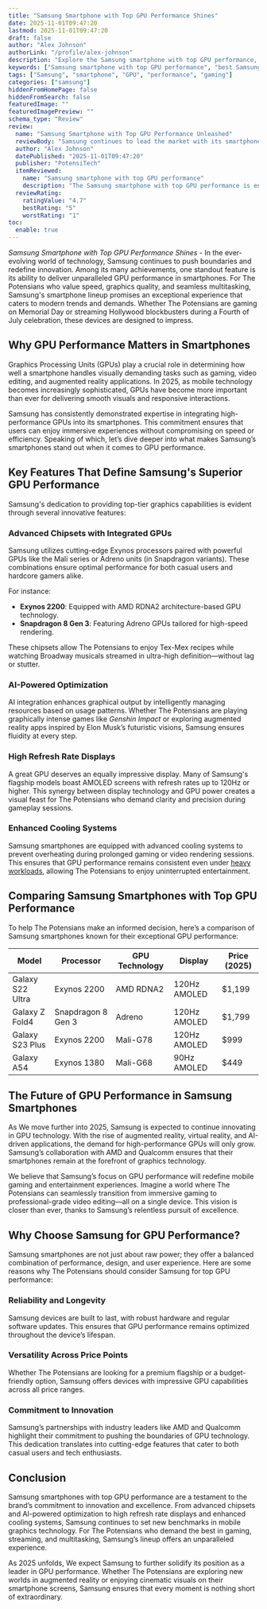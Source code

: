 ```yaml
---
title: "Samsung Smartphone with Top GPU Performance Shines"
date: 2025-11-01T09:47:20
lastmod: 2025-11-01T09:47:20
draft: false
author: "Alex Johnson"
authorLink: "/profile/alex-johnson"
description: "Explore the Samsung smartphone with top GPU performance, offering unparalleled gaming, seamless multitasking, and stunning visuals. See why it’s the ultimate choice for 2025!"
keywords: ["Samsung smartphone with top GPU performance", "best Samsung smartphone for gaming 2025", "Samsung GPU performance review 2025"]
tags: ["Samsung", "smartphone", "GPU", "performance", "gaming"]
categories: ["samsung"]
hiddenFromHomePage: false
hiddenFromSearch: false
featuredImage: ""
featuredImagePreview: ""
schema_type: "Review"
review:
  name: "Samsung Smartphone with Top GPU Performance Unleashed"
  reviewBody: "Samsung continues to lead the market with its smartphone offering top GPU performance. Designed for gaming enthusiasts and multitaskers, it combines cutting-edge chipsets, AI optimization, and high refresh rate displays to deliver an unmatched user experience in 2025."
  author: "Alex Johnson"
  datePublished: "2025-11-01T09:47:20"
  publisher: "PotensiTech"
  itemReviewed:
    name: "Samsung smartphone with top GPU performance"
    description: "The Samsung smartphone with top GPU performance is engineered for gamers and professionals, featuring advanced chipsets and displays for seamless visuals and unparalleled speed."
  reviewRating:
    ratingValue: "4.7"
    bestRating: "5"
    worstRating: "1"
toc:
  enable: true
---
```


*Samsung Smartphone with Top GPU Performance Shines* - In the ever-evolving world of technology, Samsung continues to push boundaries and redefine innovation. Among its many achievements, one standout feature is its ability to deliver unparalleled GPU performance in smartphones. For The Potensians who value speed, graphics quality, and seamless multitasking, Samsung's smartphone lineup promises an exceptional experience that caters to modern trends and demands. Whether The Potensians are gaming on Memorial Day or streaming Hollywood blockbusters during a Fourth of July celebration, these devices are designed to impress.

## Why GPU Performance Matters in Smartphones

Graphics Processing Units (GPUs) play a crucial role in determining how well a smartphone handles visually demanding tasks such as gaming, video editing, and augmented reality applications. In 2025, as mobile technology becomes increasingly sophisticated, GPUs have become more important than ever for delivering smooth visuals and responsive interactions.

Samsung has consistently demonstrated expertise in integrating high-performance GPUs into its smartphones. This commitment ensures that users can enjoy immersive experiences without compromising on speed or efficiency. Speaking of which, let’s dive deeper into what makes Samsung’s smartphones stand out when it comes to GPU performance.

## Key Features That Define Samsung's Superior GPU Performance

Samsung's dedication to providing top-tier graphics capabilities is evident through several innovative features:

### Advanced Chipsets with Integrated GPUs

Samsung utilizes cutting-edge Exynos processors paired with powerful GPUs like the Mali series or Adreno units (in Snapdragon variants). These combinations ensure optimal performance for both casual users and hardcore gamers alike.

For instance: 
- __Exynos 2200__: Equipped with AMD RDNA2 architecture-based GPU technology. 
- __Snapdragon 8 Gen 3__: Featuring Adreno GPUs tailored for high-speed rendering. 

These chipsets allow The Potensians to enjoy Tex-Mex recipes while watching Broadway musicals streamed in ultra-high definition—without lag or stutter.

### AI-Powered Optimization

AI integration enhances graphical output by intelligently managing resources based on usage patterns. Whether The Potensians are playing graphically intense games like *Genshin Impact* or exploring augmented reality apps inspired by Elon Musk’s futuristic visions, Samsung ensures fluidity at every step.

### High Refresh Rate Displays

A great GPU deserves an equally impressive display. Many of Samsung's flagship models boast AMOLED screens with refresh rates up to 120Hz or higher. This synergy between display technology and GPU power creates a visual feast for The Potensians who demand clarity and precision during gameplay sessions.

### Enhanced Cooling Systems

Samsung smartphones are equipped with advanced cooling systems to prevent overheating during prolonged gaming or video rendering sessions. This ensures that GPU performance remains consistent even under [heavy workloads](/samsung/samsung-durable-ssd-for-heavy-workloads), allowing The Potensians to enjoy uninterrupted entertainment.

## Comparing Samsung Smartphones with Top GPU Performance

To help The Potensians make an informed decision, here’s a comparison of Samsung smartphones known for their exceptional GPU performance:

<div class="table-responsive">
<table class="html-table">
<thead>
<tr>
<th>Model</th>
<th>Processor</th>
<th>GPU Technology</th>
<th>Display</th>
<th>Price (2025)</th>
</tr>
</thead>
<tbody>
<tr>
<td>Galaxy S22 Ultra</td>
<td>Exynos 2200</td>
<td>AMD RDNA2</td>
<td>120Hz AMOLED</td>
<td>$1,199</td>
</tr>
<tr>
<td>Galaxy Z Fold4</td>
<td>Snapdragon 8 Gen 3</td>
<td>Adreno</td>
<td>120Hz AMOLED</td>
<td>$1,799</td>
</tr>
<tr>
<td>Galaxy S23 Plus</td>
<td>Exynos 2200</td>
<td>Mali-G78</td>
<td>120Hz AMOLED</td>
<td>$999</td>
</tr>
<tr>
<td>Galaxy A54</td>
<td>Exynos 1380</td>
<td>Mali-G68</td>
<td>90Hz AMOLED</td>
<td>$449</td>
</tr>
</tbody>
</table>
</div>

## The Future of GPU Performance in Samsung Smartphones

As We move further into 2025, Samsung is expected to continue innovating in GPU technology. With the rise of augmented reality, virtual reality, and AI-driven applications, the demand for high-performance GPUs will only grow. Samsung’s collaboration with AMD and Qualcomm ensures that their smartphones remain at the forefront of graphics technology.

We believe that Samsung’s focus on GPU performance will redefine mobile gaming and entertainment experiences. Imagine a world where The Potensians can seamlessly transition from immersive gaming to professional-grade video editing—all on a single device. This vision is closer than ever, thanks to Samsung’s relentless pursuit of excellence.

## Why Choose Samsung for GPU Performance?

Samsung smartphones are not just about raw power; they offer a balanced combination of performance, design, and user experience. Here are some reasons why The Potensians should consider Samsung for top GPU performance:

### Reliability and Longevity

Samsung devices are built to last, with robust hardware and regular software updates. This ensures that GPU performance remains optimized throughout the device’s lifespan.

### Versatility Across Price Points

Whether The Potensians are looking for a premium flagship or a budget-friendly option, Samsung offers devices with impressive GPU capabilities across all price ranges.

### Commitment to Innovation

Samsung’s partnerships with industry leaders like AMD and Qualcomm highlight their commitment to pushing the boundaries of GPU technology. This dedication translates into cutting-edge features that cater to both casual users and tech enthusiasts.

## Conclusion

Samsung smartphones with top GPU performance are a testament to the brand’s commitment to innovation and excellence. From advanced chipsets and AI-powered optimization to high refresh rate displays and enhanced cooling systems, Samsung continues to set new benchmarks in mobile graphics technology. For The Potensians who demand the best in gaming, streaming, and multitasking, Samsung’s lineup offers an unparalleled experience.

As 2025 unfolds, We expect Samsung to further solidify its position as a leader in GPU performance. Whether The Potensians are exploring new worlds in augmented reality or enjoying cinematic visuals on their smartphone screens, Samsung ensures that every moment is nothing short of extraordinary.